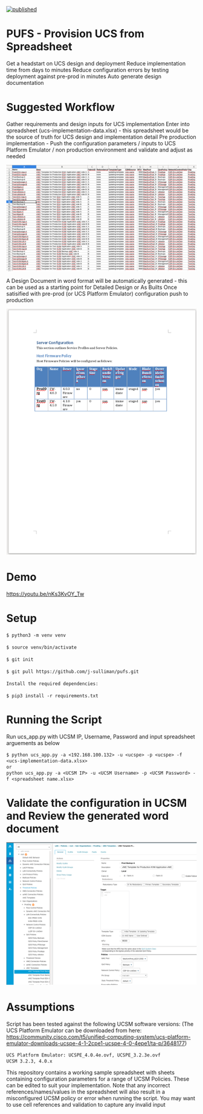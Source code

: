 [![published](https://static.production.devnetcloud.com/codeexchange/assets/images/devnet-published.svg)](https://developer.cisco.com/codeexchange/github/repo/j-sulliman/pufs)

# PUFS - Provision UCS from Spreadsheet
Get a headstart on UCS design and deployment
Reduce implementation time from days to minutes
Reduce configuration errors by testing deployment against pre-prod in minutes
Auto generate design documentation

# Suggested Workflow
Gather requirements and design inputs for UCS implementation
Enter into spreadsheet (ucs-implementation-data.xlsx) - this spreadsheet would be the source of truth for UCS design and implementation detail
Pre production implementation - Push the configuration parameters / inputs to UCS Platform Emulator / non production environment and validate and adjust as needed

![alt text](https://github.com/j-sulliman/pufs/blob/master/Spreadsheet.png)

A Design Document in word format will be automatically generated - this can be used as a starting point for Detailed Design or As Builts
Once satisified with pre-prod (or UCS Platform Emulator) configuration push to production


![alt text](https://github.com/j-sulliman/pufs/blob/master/UCS%20Design%20Document.png)

# Demo
https://youtu.be/nKs3KvOY_Tw

# Setup
```
$ python3 -m venv venv

$ source venv/bin/activate

$ git init

$ git pull https://github.com/j-sulliman/pufs.git

Install the required dependencies:

$ pip3 install -r requirements.txt
```

# Running the Script
Run ucs_app.py with UCSM IP, Username, Password and input spreadsheet arguements as below
```
$ python ucs_app.py -a <192.168.100.132> -u <ucspe> -p <ucspe> -f <ucs-implementation-data.xlsx>
or
python ucs_app.py -a <UCSM IP> -u <UCSM Username> -p <UCSM Password> -f <spreadsheet name.xlsx>

```

# Validate the configuration in UCSM and Review the generated word document
![alt text](https://github.com/j-sulliman/pufs/blob/master/UCSM.png)

# Assumptions
Script has been tested against the following UCSM software versions:
(The UCS Platform Emulator can be downloaded from here: https://community.cisco.com/t5/unified-computing-system/ucs-platform-emulator-downloads-ucspe-4-1-2cpe1-ucspe-4-0-4epe1/ta-p/3648177)
```
UCS Platform Emulator: UCSPE_4.0.4e.ovf, UCSPE_3.2.3e.ovf
UCSM 3.2.3, 4.0.x
```
This repository contains a working sample spreadsheet with sheets containing configuration parameters for a range of UCSM Policies.  These can be edited to suit your implementation.  Note that any incorrect references/names/values in the spreadsheet will also result in a misconfigured UCSM policy or error when running the script.  You may want to use cell references and validation to capture any invalid input

